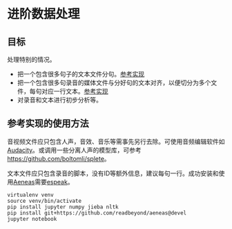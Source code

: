 # 进阶数据处理

## 目标

处理特别的情况。

* 把一个包含很多句子的文本文件分句。[参考实现](analyze.ipynb)
* 把一个包含很多句录音的媒体文件与分好句的文本对齐，以便切分为多个文件，每句对应一行文本。[参考实现](align.ipynb)
* 对录音和文本进行初步分析等。

## 参考实现的使用方法

音视频文件应只包含人声，音效、音乐等需事先另行去除。可使用音频编辑软件如[Audacity](https://www.audacityteam.org)。或调用一些分离人声的模型库，可参考<https://github.com/boltomli/splete>。

文本文件应只包含录音的脚本，没有ID等额外信息，建议每句一行。成功安装和使用[Aeneas](https://github.com/readbeyond/aeneas)需要[espeak](https://sourceforge.net/projects/espeak/)。

```shell
virtualenv venv
source venv/bin/activate
pip install jupyter numpy jieba nltk
pip install git+https://github.com/readbeyond/aeneas@devel
jupyter notebook
```
